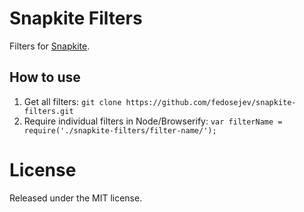 # Snapkite Filters

Filters for [Snapkite](https://github.com/fedosejev/snapkite).

## How to use

1. Get all filters: `git clone https://github.com/fedosejev/snapkite-filters.git`
2. Require individual filters in Node/Browserify: `var filterName = require('./snapkite-filters/filter-name/');`

# License

Released under the MIT license.
